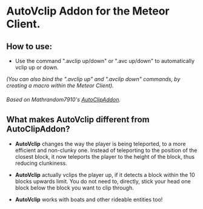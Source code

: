 # AutoVclip Addon for the Meteor Client.

<h2>How to use:</h2>

* Use the command ".avclip up/down" or ".avc up/down" to automatically vclip up or down.

<i>(You can also bind the ".avclip up" and ".avclip down" commands, by creating a macro within the Meteor Client).</i>


   <h6>Based on Mathrandom7910's <a href="https://github.com/Mathrandom7910/AutoClipAddon">AutoClipAddon</a>.</h6>

<h2>What makes AutoVclip different from AutoClipAddon?</h2>

- **AutoVclip** changes the way the player is being teleported, to a more efficient and non-clunky one. Instead of teleporting to the position of the closest block, it now teleports the player to the height of the block, thus reducing clunkiness.

- **AutoVclip** actually vclips the player up, if it detects a block within the 10 blocks upwards limit. You do not need to, directly, stick your head one block below the block you want to clip through.

- **AutoVclip** works with boats and other rideable entities too!
